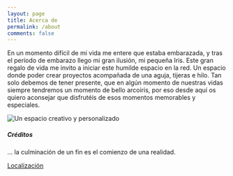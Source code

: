 ```yaml
---
layout: page
title: Acerca de
permalink: /about
comments: false
---
```


<div class="row justify-content-between">
<div class="col-md-8 pr-5">

<p>En un momento difícil de mi vida me entere que estaba embarazada, y tras el período de embarazo llego mi gran ilusión, mi pequeña Iris. Este gran regalo de vida me invito a iniciar este humilde espacio en la red. Un espacio donde poder crear proyectos acompañada de una aguja, tijeras e hilo. Tan solo debemos de tener presente, que en algún momento de nuestras vidas siempre tendremos un momento de bello arcoiris, por eso desde aquí os quiero aconsejar que disfrutéis de esos momentos memorables y especiales.</p>

<p class="mb-5"><img class="shadow-lg" src="{{site.baseurl}}/assets/images/avatar.png" alt="Un espacio creativo y personalizado" /></p>

</div>

<div class="col-md-4">

<div class="sticky-top sticky-top-80">
<h5>Créditos</h5>

<p>... la culminación de un fin es el comienzo de una realidad.</p>

<a target="_blank" href="https://goo.gl/maps/CecKW6yDBuQc9R9JA" class="btn btn-danger">Localización</a>

</div>
</div>
</div>
